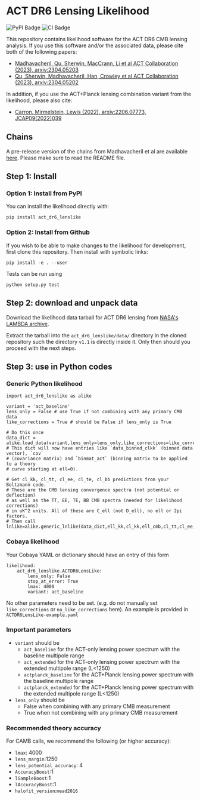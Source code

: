 # ACT DR6 Lensing Likelihood
![PyPI Badge](https://img.shields.io/pypi/v/act_dr6_lenslike?label=PyPI&logo=pypi)
![CI Badge](https://github.com/ACTCollaboration/act_dr6_lenslike/actions/workflows/testing.yml/badge.svg)

This repository contains likelihood software for the ACT DR6 CMB lensing analysis. If you use this software and/or the associated data, please cite both of the following papers:
- [Madhavacheril, Qu, Sherwin, MacCrann, Li et al ACT Collaboration (2023), arxiv:2304.05203](https://arxiv.org/abs/2304.05203)
- [Qu, Sherwin, Madhavacheril, Han, Crowley et al ACT Collaboration (2023), arxiv:2304.05202](https://arxiv.org/abs/2304.05202)

In addition, if you use the ACT+Planck lensing combination variant from the likelihood, please also cite:
- [Carron, Mirmelstein, Lewis (2022), arxiv:2206.07773, JCAP09(2022)039](https://arxiv.org/abs/2206.07773)

## Chains

A pre-release version of the chains from Madhavacheril et al are available [here](https://portal.nersc.gov/project/act/act_dr6_lensing/chains/). Please make sure to read the README file.

## Step 1: Install
### Option 1: Install from PyPI
You can install the likelihood directly with:

    pip install act_dr6_lenslike

### Option 2: Install from Github
If you wish to be able to make changes to the likelihood for development, first clone this repository. Then install with symbolic links:

    pip install -e . --user

Tests can be run using 

    python setup.py test

## Step 2: download and unpack data

Download the likelihood data tarball for ACT DR6 lensing from [NASA's LAMBDA archive](https://lambda.gsfc.nasa.gov/product/act/actadv_prod_table.html).

Extract the tarball into the `act_dr6_lenslike/data/` directory in the cloned repository such the directory `v1.1` is directly inside it. Only then should you proceed with the next steps.
    
## Step 3: use in Python codes

### Generic Python likelihood

```
import act_dr6_lenslike as alike

variant = 'act_baseline'
lens_only = False # use True if not combining with any primary CMB data
like_corrections = True # should be False if lens_only is True

# Do this once
data_dict = alike.load_data(variant,lens_only=lens_only,like_corrections=like_corrections)
# This dict will now have entries like `data_binned_clkk` (binned data vector), `cov`
# (covariance matrix) and `binmat_act` (binning matrix to be applied to a theory
# curve starting at ell=0).

# Get cl_kk, cl_tt, cl_ee, cl_te, cl_bb predictions from your Boltzmann code.
# These are the CMB lensing convergence spectra (not potential or deflection)
# as well as the TT, EE, TE, BB CMB spectra (needed for likelihood corrections)
# in uK^2 units. All of these are C_ell (not D_ell), no ell or 2pi factors.
# Then call
lnlike=alike.generic_lnlike(data_dict,ell_kk,cl_kk,ell_cmb,cl_tt,cl_ee,cl_te,cl_bb)
```

### Cobaya likelihood

Your Cobaya YAML or dictionary should have an entry of this form

```
likelihood:
    act_dr6_lenslike.ACTDR6LensLike:
        lens_only: False
        stop_at_error: True
        lmax: 4000
        variant: act_baseline
```

No other parameters need to be set. (e.g. do not manually set `like_corrections` or `no_like_corrections` here).
An example is provided in `ACTDR6LensLike-example.yaml`

### Important parameters

- `variant` should be
    - `act_baseline` for the ACT-only lensing power spectrum with the baseline multipole range
    - `act_extended` for the ACT-only lensing power spectrum with the extended multipole range (L<1250)
    - `actplanck_baseline` for the ACT+Planck lensing power spectrum with the baseline multipole range
    - `actplanck_extended` for the ACT+Planck lensing power spectrum with the extended multipole range (L<1250)
- `lens_only` should be
    - False when combining with any primary CMB measurement
    - True when not combining with any primary CMB measurement

### Recommended theory accuracy

For CAMB calls, we recommend the following (or higher accuracy):
- `lmax`: 4000
- `lens_margin`:1250
- `lens_potential_accuracy`: 4
- `AccuracyBoost`:1
- `lSampleBoost`:1
- `lAccuracyBoost`:1
- `halofit_version`:`mead2016`

